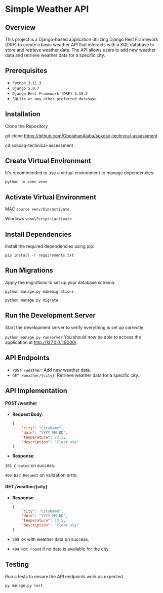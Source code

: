 
# **Simple Weather API**

## **Overview**

This project is a Django-based application utilizing Django Rest Framework (DRF) to create a basic weather API that interacts with a SQL database to store and retrieve weather data. The API allows users to add new weather data and retrieve weather data for a specific city.

## **Prerequisites**

- `Python 3.11.3`
- `Django 5.0.7`
- `Django Rest Framework (DRF) 3.15.2`
- `SQLite or any other preferred database`


## **Installation**
Clone the Repository


git clone https://github.com/GbolahanAlaba/sokosq-technical-assessment

cd sokosq-technical-assessment


## **Create Virtual Environment**

It's recommended to use a virtual environment to manage dependencies:


`python -m venv venv`

## **Activate Virtual Environment**

MAC `source venv/bin/activate`

Windows `venv\Scripts\activate`

## **Install Dependencies**

Install the required dependencies using pip:

`pip install -r requirements.txt`


## **Run Migrations**

Apply the migrations to set up your database schema:

`python manage.py makemigrations`

`python manage.py migrate`


## **Run the Development Server**
Start the development server to verify everything is set up correctly:

`python manage.py runserver`
You should now be able to access the application at http://127.0.0.1:8000/.

## **API Endpoints**

- `POST /weather`: Add new weather data.
- `GET /weather/{city}`: Retrieve weather data for a specific city.

## **API Implementation**

#### POST /weather

- **Request Body**:

  ```json
  {
      "city": "CityName",
      "date": "YYYY-MM-DD",
      "temperature": 23.5,
      "description": "Clear sky"
  }

- **Response**:

`201 Created` on success.

`400 Bad Request` on validation error.


#### GET /weather/{city}

- **Response**:

  ```json
  {
      "city": "CityName",
      "date": "YYYY-MM-DD",
      "temperature": 23.5,
      "description": "Clear sky"
  }


- `200 OK` with weather data on success.

- `404 Not Found` if no data is available for the city.

## **Testing**
Run a tests to ensure the API endpoints work as expected.

`py manage.py test`